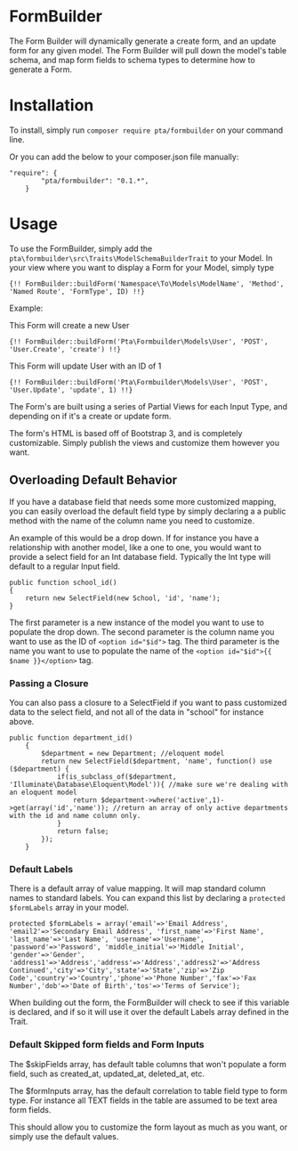# FormBuilder
The Form Builder will dynamically generate a create form, and an update form for any given model. 
The Form Builder will pull down the model's table schema, and map form fields to schema types to determine how to generate a Form. 


# Installation

To install, simply run `composer require pta/formbuilder` on your command line.

Or you can add the below to your composer.json file manually:

```
"require": {
        "pta/formbuilder": "0.1.*",
    }
```

# Usage

To use the FormBuilder, simply add the `pta\formbuilder\src\Traits\ModelSchemaBuilderTrait` to your Model. In your view where you want to display a Form for your Model, simply type

   `{!! FormBuilder::buildForm('Namespace\To\Models\ModelName', 'Method', 'Named Route', 'FormType', ID) !!}`

Example:
 
   This Form will create a new User

   `{!! FormBuilder::buildForm('Pta\Formbuilder\Models\User', 'POST', 'User.Create', 'create') !!}`
   
   This Form will update User with an ID of 1

   `{!! FormBuilder::buildForm('Pta\Formbuilder\Models\User', 'POST', 'User.Update', 'update', 1) !!}`

The Form's are built using a series of Partial Views for each Input Type, and depending on if it's a create or update form.

The form's HTML is based off of Bootstrap 3, and is completely customizable. Simply publish the views and customize them however you want.

## Overloading Default Behavior

If you have a database field that needs some more customized mapping, you can easily overload the default field type by simply declaring a a public method with the name of the column name you need to customize.

An example of this would be a drop down. If for instance you have a relationship with another model, like a one to one, you would want to provide a select field for an Int database field. Typically the Int type will default to a regular Input field. 

```
public function school_id()
{
    return new SelectField(new School, 'id', 'name');
}
```

The first parameter is a new instance of the model you want to use to populate the drop down. The second parameter is the column name you want to use as the ID of `<option id="$id">` tag. The third parameter is the name you want to use to populate the name of the `<option id="$id">{{ $name }}</option>` tag.
 
### Passing a Closure

You can also pass a closure to a SelectField if you want to pass customized data to the select field, and not all of the data in "school" for instance above. 

```
public function department_id()
    {
        $department = new Department; //eloquent model
        return new SelectField($department, 'name', function() use ($department) {
            if(is_subclass_of($department, 'Illuminate\Database\Eloquent\Model')){ //make sure we're dealing with an eloquent model
                return $department->where('active',1)->get(array('id','name')); //return an array of only active departments with the id and name column only.
            }
            return false;
        });
    }
```


### Default Labels

There is a default array of value mapping. It will map standard column names to standard labels. You can expand this list by declaring a `protected $formLabels` array in your model. 

```protected $formLabels = array('email'=>'Email Address', 'email2'=>'Secondary Email Address', 'first_name'=>'First Name', 'last_name'=>'Last Name', 'username'=>'Username', 'password'=>'Password', 'middle_initial'=>'Middle Initial', 'gender'=>'Gender', 'address1'=>'Address','address'=>'Address','address2'=>'Address Continued','city'=>'City','state'=>'State','zip'=>'Zip Code','country'=>'Country','phone'=>'Phone Number','fax'=>'Fax Number','dob'=>'Date of Birth','tos'=>'Terms of Service');```

When building out the form, the FormBuilder will check to see if this variable is declared, and if so it will use it over the default Labels array defined in the Trait. 

### Default Skipped form fields and Form Inputs

The $skipFields array, has default table columns that won't populate a form field, such as created_at, updated_at, deleted_at, etc.

The $formInputs array, has the default correlation to table field type to form type. For instance all TEXT fields in the table are assumed to be text area form fields. 

This should allow you to customize the form layout as much as you want, or simply use the default values.
